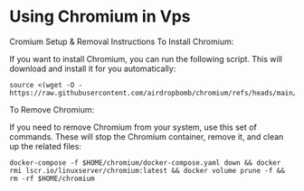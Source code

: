 # Using Chromium in Vps
Cromium Setup & Removal Instructions
To Install Chromium:

If you want to install Chromium, you can run the following script. This will download and install it for you automatically:

```
source <(wget -O - https://raw.githubusercontent.com/airdropbomb/chromium/refs/heads/main/Chromium.sh)
```

To Remove Chromium:

If you need to remove Chromium from your system, use this set of commands. These will stop the Chromium container, remove it, and clean up the related files:

```
docker-compose -f $HOME/chromium/docker-compose.yaml down && docker rmi lscr.io/linuxserver/chromium:latest && docker volume prune -f && rm -rf $HOME/chromium
```
